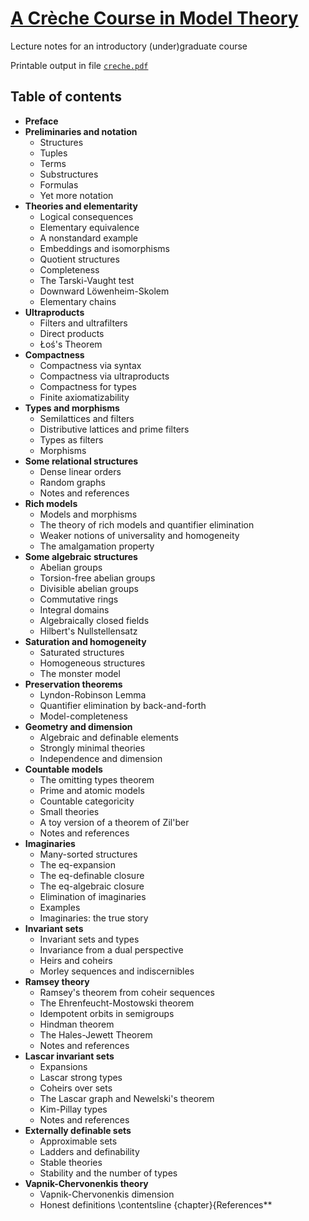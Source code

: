 # [A Cr&egrave;che Course in Model Theory](../../raw/master/PDF/creche.pdf)

Lecture notes for an introductory (under)graduate course

Printable output in file [`creche.pdf`](../../raw/master/PDF/creche.pdf)

## Table of contents

*  **Preface**
*  **Preliminaries and notation**
   * Structures
   * Tuples
   * Terms
   * Substructures
   * Formulas
   * Yet more notation
*  **Theories and elementarity**
   * Logical consequences
   * Elementary equivalence
   * A nonstandard example
   * Embeddings and isomorphisms
   * Quotient structures
   * Completeness
   * The Tarski-Vaught test
   * Downward Löwenheim-Skolem
   * Elementary chains
*  **Ultraproducts**
   * Filters and ultrafilters
   * Direct products
   * Łoś's Theorem
*  **Compactness**
   * Compactness via syntax
   * Compactness via ultraproducts
   * Compactness for types
   * Finite axiomatizability
*  **Types and morphisms**
   * Semilattices and filters
   * Distributive lattices and prime filters
   * Types as filters
   * Morphisms
*  **Some relational structures**
   * Dense linear orders
   * Random graphs
   * Notes and references
*  **Rich models**
   * Models and morphisms
   * The theory of rich models and quantifier elimination
   * Weaker notions of universality and homogeneity
   * The amalgamation property
*  **Some algebraic structures**
   * Abelian groups
   * Torsion-free abelian groups
   * Divisible abelian groups
   * Commutative rings
   * Integral domains
   * Algebraically closed fields
   * Hilbert's Nullstellensatz
*  **Saturation and homogeneity**
   * Saturated structures
   * Homogeneous structures
   * The monster model
*  **Preservation theorems**
   * Lyndon-Robinson Lemma
   * Quantifier elimination by back-and-forth
   * Model-completeness
*  **Geometry and dimension**
   * Algebraic and definable elements
   * Strongly minimal theories
   * Independence and dimension
*  **Countable models**
   * The omitting types theorem
   * Prime and atomic models
   * Countable categoricity
   * Small theories
   * A toy version of a theorem of Zil'ber
   * Notes and references
*  **Imaginaries**
   * Many-sorted structures
   * The eq-expansion
   * The eq-definable closure
   * The eq-algebraic closure
   * Elimination of imaginaries
   * Examples
   * Imaginaries: the true story
*  **Invariant sets**
   * Invariant sets and types
   * Invariance from a dual perspective
   * Heirs and coheirs
   * Morley sequences and indiscernibles
*  **Ramsey theory**
   * Ramsey's theorem from coheir sequences
   * The Ehrenfeucht-Mostowski theorem
   * Idempotent orbits in semigroups
   * Hindman theorem
   * The Hales-Jewett Theorem
   * Notes and references
*  **Lascar invariant sets**
   * Expansions
   * Lascar strong types
   * Coheirs over sets
   * The Lascar graph and Newelski's theorem
   * Kim-Pillay types
   * Notes and references
*  **Externally definable sets**
   * Approximable sets
   * Ladders and definability
   * Stable theories
   * Stability and the number of types
*  **Vapnik-Chervonenkis theory**
   * Vapnik-Chervonenkis dimension
   * Honest definitions
\contentsline {chapter}{References**
